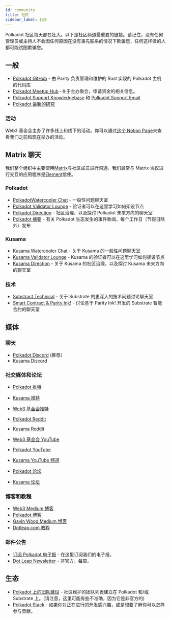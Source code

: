 ```yaml
---
id: community
title: 社区
sidebar_label: 社区
---
```


Polkadot 社区每天都在壮大。以下是社区频道最重要的链接。请记住，没有任何管理员或主持人不会因任何原因在没有事先联系的情况下欺骗您，任何这样做的人都可能试图欺骗您。

## 一般

- [Polkadot GitHub](https://github.com/paritytech/polkadot/) - 由 Parity 负责管理和维护的 Rust 实现的 Polkadot 主机的代码库
- [Polkadot Meetup Hub](https://www.notion.so/web3foundation/Polkadot-Meetup-Hub-4511c156770e4ba9936386d8be5fe5be) -关于主办聚会，申请资金的相关信息。
- [Polkadot Support Knowledgebase](https://support.polkadot.network/support/home) 和 [ Polkadot Support Email](mailto:support@polkadot.network)
- [Polkadot 最新的研究](https://research.web3.foundation/en/latest/polkadot/)

### 活动

Web3 基金会主办了许多线上和线下的活动。你可以通过[这个 Notion Page](https://www.notion.so/Public-Events-Database-fdd2df4c29d04818a5dd403e2b85920d)来查看我们之前和现在举办的活动。

## Matrix 聊天

我们整个组织中主要使用[Matrix](https://matrix.org)与社区成员进行沟通。我们最常与 Matrix 协议进行交互的应用程序是[Element](https://app.element.io)信使。

### Polkadot

- [PolkadotWatercooler Chat](https://app.element.io/#/room/!FdCojkeGzZLSEoiecf:web3.foundation?via=matrix.parity.io&via=matrix.org&via=web3.foundation) - 一般性问题聊天室
- [Polkadot Validator Lounge](https://app.element.io/#/room/#polkadot-validator-lounge:matrix.org) - 验证者可以在这里学习如何架设节点
- [Polkadot Direction](https://app.element.io/#/room/!OwgojQyBzTlUQGGLhq:matrix.parity.io?via=matrix.parity.io&via=matrix.org&via=web3.foundation) - 社区治理，以及探讨 Polkadot 未来方向的聊天室
- [Polkadot 摘要](https://matrix.to/#/!vMpYyTkvjXcevxSdsQ:web3.foundation) - 有关 Polkadot 生态发生的事件新闻，每个工作日（节假日除外）发布

### Kusama

- [Kusama Watercooler Chat](https://app.element.io/#/room/%23kusamawatercooler:polkadot.builders) - 关于 Kusama 的一般性问题聊天室
- [Kusama Validator Lounge](https://app.element.io/#/room/!LhjZccBOqFNYKLdmbb:polkadot.builders?via=matrix.parity.io&via=matrix.org&via=web3.foundation) - Kusama 的验证者可以在这里学习如何架设节点
- [Kusama Direction](https://app.element.io/#/room/!QXMnIJzxlnVrvRzhUA:matrix.parity.io?via=matrix.parity.io&via=matrix.org&via=web3.foundation) - 关于 Kusama 的社区治理，以及探讨 Kusama 未来方向的聊天室

### 技术

- [Substract Technical](https://app.element.io/#/room/#substrate-technical:matrix.org) - 关于 Substrate 的更深入的技术问题讨论聊天室
- [Smart Contract & Parity Ink!](https://app.element.io/#/room/!tYUCYdSvSYPMjWNDDD:matrix.parity.io?via=matrix.parity.io&via=matrix.org&via=web3.foundation) - 讨论基于 Parity Ink! 开发的 Substrate 智能合约的聊天室

## 媒体

### 聊天

- [Polkadot Discord](https://discord.gg/wGUDt2p) (推荐）
- [Kusama Discord](https://discord.gg/JSJcRwz8fp)

### 社交媒体和论坛

- [Polkadot 推特](https://twitter.com/Polkadot)
- [Kusama 推特](https://twitter.com/kusamanetwork)
- [Web3 基金会推特](https://twitter.com/web3foundation)

- [Polkadot Reddit](https://www.reddit.com/r/dot/)
- [Kusama Reddit](https://www.reddit.com/r/Kusama)

- [Web3 基金会 YouTube](https://www.youtube.com/channel/UClnw_bcNg4CAzF772qEtq4g)
- [Polkadot YouTube](https://www.youtube.com/channel/UCB7PbjuZLEba_znc7mEGNgw)
- [Kusama YouTube 频道](http://youtube.com/c/kusamanetwork)

- [Polkadot 论坛](https://forum.polkadot.network)
- [Kusama 论坛](https://forum.kusama.network)

### 博客和教程

- [Web3 Medium 博客](https://medium.com/@web3)
- [Polkadot 博客](https://polkadot.network/blog/)
- [Gavin Wood Medium 博客](https://medium.com/@gavofyork)
- [Dotleap.com 教程](https://dotleap.com)

### 邮件公告

- [订阅 Polkadot 电子报](https://share.hsforms.com/1LL1CBwiASxC5pJUYZAiDVw4752a) - 在这里订阅我们的电子报。
- [Dot Leap Newsletter](https://dotleap.substack.com/) - 非官方，每周。

## 生态

- [Polkadot 上的团队建设](https://polkaproject.com/) - 社区维护的团队列表建立在 Polkadot 和/或 Substrate 上。(请注意，这里可能有些不准确，因为它是非官方的)
- [Polkadot Stack](https://github.com/w3f/General-Grants-Program/blob/master/grants/polkadot_stack.md) - 如果你对正在进行的开发感兴趣，或是想要了解你可以怎样参与贡献。
